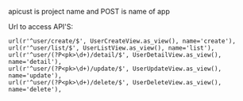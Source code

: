    apicust is project name and POST is name of app
   
    
    
   Url to access API'S: 


    url(r'^user/create/$', UserCreateView.as_view(), name='create'),
    url(r'^user/list/$', UserListView.as_view(), name='list'),
    url(r'^user/(?P<pk>\d+)/detail/$', UserDetailView.as_view(), name='detail'),
    url(r'^user/(?P<pk>\d+)/update/$', UserUpdateView.as_view(), name='update'),
    url(r'^user/(?P<pk>\d+)/delete/$', UserDeleteView.as_view(), name='delete'),
